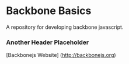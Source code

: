 Backbone Basics
===============

A repository for developing backbone javascript.

### Another Header Placeholder

[Backbonejs Website] (http://backbonejs.org)

